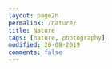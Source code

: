 ```yaml
---
layout: page2n
permalink: /nature/
title: Nature
tags: [nature, photography]
modified: 20-08-2019
comments: false
---
```


[<i class="fa fa-arrow-left"></i>](https://ghattab.github.io/photos/)

